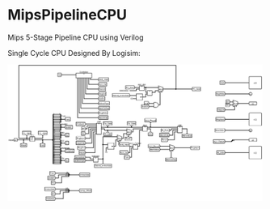 # MipsPipelineCPU
Mips 5-Stage Pipeline CPU using Verilog

Single Cycle CPU Designed By Logisim:

![image](https://github.com/MyLife97/MipsPipelineCPU/blob/master/CPU.png)
